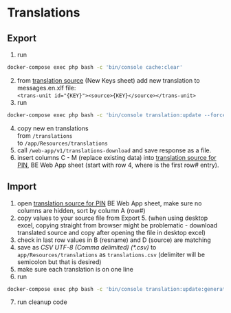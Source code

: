 # Translations

## Export
1. run
```bash
docker-compose exec php bash -c 'bin/console cache:clear'
```
2. from [translation source](https://clovekvtisni.sharepoint.com/:x:/r/sites/BMSWorkingGroup/_layouts/15/Doc.aspx?sourcedoc=%7Bf6214be4-7b4c-42a0-b7c9-55f50a628531%7D&action=edit&wdinitialsession=280bad1d-711d-420a-8a83-d2fe16f98237&wdrldsc=2&wdrldc=1&wdrldr=OnSaveAsWebMethodComplete&cid=eb23d864-716f-4a11-81cd-acf5d563a1ac)
   (New Keys sheet) add new translation to messages.en.xlf file:  
   `<trans-unit id="{KEY}"><source>{KEY}</source></trans-unit>`
3. run
```bash
docker-compose exec php bash -c 'bin/console translation:update --force en'
```
4. copy new en translations  
   from `/translations`  
   to `/app/Resources/translations`
5. call `/web-app/v1/translations-download` and save response as a file.
6. insert columns C - M (replace existing data) into [translation source for PIN](https://clovekvtisni.sharepoint.com/:x:/r/sites/BMSWorkingGroup/_layouts/15/Doc.aspx?sourcedoc=%7Bf6214be4-7b4c-42a0-b7c9-55f50a628531%7D&action=edit&wdinitialsession=280bad1d-711d-420a-8a83-d2fe16f98237&wdrldsc=2&wdrldc=1&wdrldr=OnSaveAsWebMethodComplete),
   BE Web App sheet (start with row 4, where is the first row# entry).

## Import
1. open [translation source for PIN](https://clovekvtisni.sharepoint.com/:x:/r/sites/BMSWorkingGroup/_layouts/15/Doc.aspx?sourcedoc=%7Bf6214be4-7b4c-42a0-b7c9-55f50a628531%7D&action=edit&wdinitialsession=280bad1d-711d-420a-8a83-d2fe16f98237&wdrldsc=2&wdrldc=1&wdrldr=OnSaveAsWebMethodComplete)
   BE Web App sheet, make sure no columns are hidden, sort by column A (row#)
2. copy values to your source file from Export 5. (when using desktop excel, copying straight from browser might be problematic - download translated source and copy after opening the file in desktop excel)
3. check in last row values in B (resname) and D (source) are matching
4. save as *CSV UTF-8 (Comma delimited) (\*.csv)* to `app/Resources/translations` as `translations.csv` (delimiter will be semicolon but that is desired)
5. make sure each translation is on one line
6. run
```bash
docker-compose exec php bash -c 'bin/console translation:update:generate'
```
7. run cleanup code